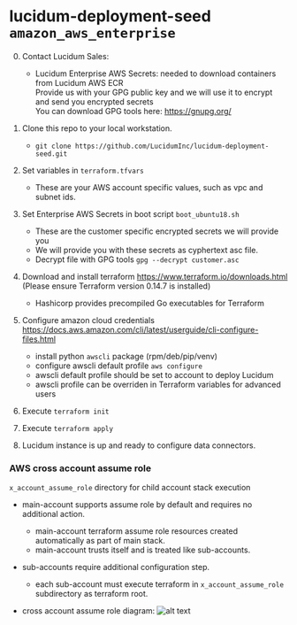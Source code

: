 # lucidum-deployment-seed `amazon_aws_enterprise`


0. Contact Lucidum Sales:
   - Lucidum Enterprise AWS Secrets: needed to download containers from Lucidum AWS ECR\
     Provide us with your GPG public key and we will use it to encrypt and send you encrypted secrets\
     You can download GPG tools here: https://gnupg.org/

1. Clone this repo to your local workstation.
   - `git clone https://github.com/LucidumInc/lucidum-deployment-seed.git`

2. Set variables in `terraform.tfvars`
   - These are your AWS account specific values, such as vpc and subnet ids.

3. Set Enterprise AWS Secrets in boot script `boot_ubuntu18.sh`
   - These are the customer specific encrypted secrets we will provide you
   - We will provide you with these secrets as cyphertext asc file.
   - Decrypt file with GPG tools `gpg --decrypt customer.asc`

4. Download and install terraform https://www.terraform.io/downloads.html (Please ensure Terraform version 0.14.7 is installed)
   - Hashicorp provides precompiled Go executables for Terraform

5. Configure amazon cloud credentials https://docs.aws.amazon.com/cli/latest/userguide/cli-configure-files.html
   - install python `awscli` package (rpm/deb/pip/venv)
   - configure awscli default profile `aws configure`
   - awscli default profile should be set to account to deploy Lucidum
   - awscli profile can be overriden in Terraform variables for advanced users

6. Execute `terraform init`

7. Execute `terraform apply`

8. Lucidum instance is up and ready to configure data connectors.


### AWS cross account assume role

`x_account_assume_role` directory for child account stack execution

- main-account supports assume role by default and requires no additional action.
  * main-account terraform assume role resources created automatically as part of main stack.
  * main-account trusts itself and is treated like sub-accounts.

- sub-accounts require additional configuration step.
  * each sub-account must execute terraform in `x_account_assume_role` subdirectory as terraform root.

- cross account assume role diagram:
![alt text](https://github.com/LucidumInc/lucidum-deployment-seed/blob/master/assume-role.jpg?raw=true)

